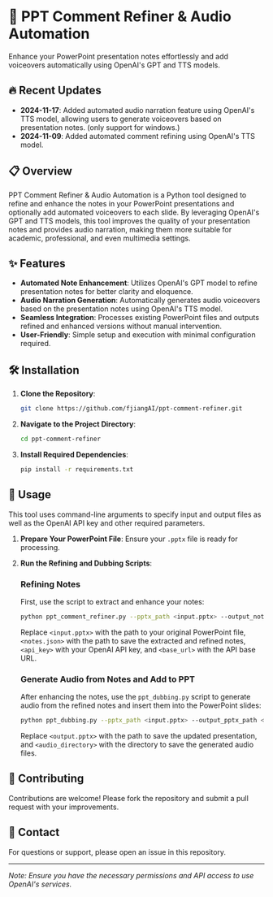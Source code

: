 # 🎨 PPT Comment Refiner & Audio Automation

Enhance your PowerPoint presentation notes effortlessly and add voiceovers automatically using OpenAI's GPT and TTS models.

## 🔥 Recent Updates

- **2024-11-17**: Added automated audio narration feature using OpenAI's TTS model, allowing users to generate voiceovers based on presentation notes. (only support for windows.)
- **2024-11-09**: Added automated comment refining using OpenAI's TTS model.

## 📋 Overview

PPT Comment Refiner & Audio Automation is a Python tool designed to refine and enhance the notes in your PowerPoint presentations and optionally add automated voiceovers to each slide. By leveraging OpenAI's GPT and TTS models, this tool improves the quality of your presentation notes and provides audio narration, making them more suitable for academic, professional, and even multimedia settings.

## ✨ Features

- **Automated Note Enhancement**: Utilizes OpenAI's GPT model to refine presentation notes for better clarity and eloquence.
- **Audio Narration Generation**: Automatically generates audio voiceovers based on the presentation notes using OpenAI's TTS model.
- **Seamless Integration**: Processes existing PowerPoint files and outputs refined and enhanced versions without manual intervention.
- **User-Friendly**: Simple setup and execution with minimal configuration required.

## 🛠️ Installation

1. **Clone the Repository**:

   ```bash
   git clone https://github.com/fjiangAI/ppt-comment-refiner.git
   ```

2. **Navigate to the Project Directory**:

   ```bash
   cd ppt-comment-refiner
   ```

3. **Install Required Dependencies**:

   ```bash
   pip install -r requirements.txt
   ```

## 🚀 Usage

This tool uses command-line arguments to specify input and output files as well as the OpenAI API key and other required parameters.

1. **Prepare Your PowerPoint File**: Ensure your `.pptx` file is ready for processing.

2. **Run the Refining and Dubbing Scripts**:

   ### Refining Notes
   First, use the script to extract and enhance your notes:

   ```bash
   python ppt_comment_refiner.py --pptx_path <input.pptx> --output_notes_file <notes.json> --api_key <api_key> --base_url <base_url>
   ```

   Replace `<input.pptx>` with the path to your original PowerPoint file, `<notes.json>` with the path to save the extracted and refined notes, `<api_key>` with your OpenAI API key, and `<base_url>` with the API base URL.

   ### Generate Audio from Notes and Add to PPT
   After enhancing the notes, use the `ppt_dubbing.py` script to generate audio from the refined notes and insert them into the PowerPoint slides:

   ```bash
   python ppt_dubbing.py --pptx_path <input.pptx> --output_pptx_path <output.pptx> --api_key <api_key> --base_url <base_url> --output_notes_file <notes.json> --audio_output_directory <audio_directory> --mp3_directory <audio_directory>
   ```

   Replace `<output.pptx>` with the path to save the updated presentation, and `<audio_directory>` with the directory to save the generated audio files.

## 🤝 Contributing

Contributions are welcome! Please fork the repository and submit a pull request with your improvements.

## 📧 Contact

For questions or support, please open an issue in this repository.

---

*Note: Ensure you have the necessary permissions and API access to use OpenAI's services.*
